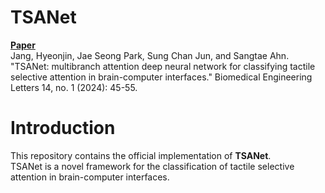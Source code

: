 # TSANet
[**Paper**](https://link.springer.com/article/10.1007/s13534-023-00309-4)<br>
Jang, Hyeonjin, Jae Seong Park, Sung Chan Jun, and Sangtae Ahn. "TSANet: multibranch attention deep neural network for classifying tactile selective attention in brain-computer interfaces." Biomedical Engineering Letters 14, no. 1 (2024): 45-55.

# Introduction
This repository contains the official implementation of **TSANet**. <br> 
TSANet is a novel framework for the classification of tactile selective attention in brain-computer interfaces.
